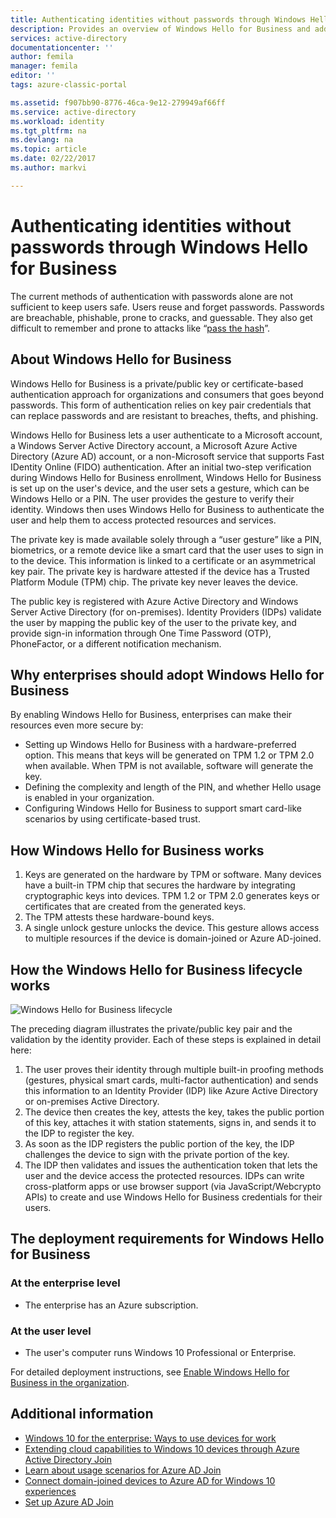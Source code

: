 ```yaml
---
title: Authenticating identities without passwords through Windows Hello for Business | Microsoft Docs
description: Provides an overview of Windows Hello for Business and additional information on deploying Windows Hello for Business.
services: active-directory
documentationcenter: ''
author: femila
manager: femila
editor: ''
tags: azure-classic-portal

ms.assetid: f907bb90-8776-46ca-9e12-279949af66ff
ms.service: active-directory
ms.workload: identity
ms.tgt_pltfrm: na
ms.devlang: na
ms.topic: article
ms.date: 02/22/2017
ms.author: markvi

---
```

# Authenticating identities without passwords through Windows Hello for Business
The current methods of authentication with passwords alone are not sufficient to keep users safe. Users reuse and forget passwords. Passwords are breachable, phishable, prone to cracks, and guessable. They also get difficult to remember and prone to attacks like “[pass the hash](https://technet.microsoft.com/dn785092.aspx)”.

## About Windows Hello for Business
Windows Hello for Business is a private/public key or certificate-based authentication approach for organizations and consumers that goes beyond passwords. This form of authentication relies on  key pair credentials that can replace passwords and are resistant to breaches, thefts, and phishing.

 Windows Hello for Business lets a user authenticate to a Microsoft account, a Windows Server Active Directory account, a Microsoft Azure Active Directory (Azure AD) account, or a non-Microsoft service that supports Fast IDentity Online (FIDO) authentication. After an initial two-step verification during Windows Hello for Business enrollment, Windows Hello for Business is set up on the user's device, and the user sets a gesture, which can be Windows Hello or a PIN. The user provides the gesture to verify their identity. Windows then uses Windows Hello for Business to authenticate the user and help them to access protected resources and services.

The private key is made available solely through a “user gesture” like a PIN, biometrics, or a remote device like a smart card that the user uses to sign in to the device. This information is linked to a certificate or an asymmetrical key pair. The private key is hardware attested if the device has a Trusted Platform Module (TPM) chip. The private key never leaves the device.

The public key is registered with Azure Active Directory and Windows Server Active Directory (for on-premises). Identity Providers (IDPs) validate the user by mapping the public key of the user to the private key, and provide sign-in information through One Time Password (OTP), PhoneFactor, or a different notification mechanism.

## Why enterprises should adopt Windows Hello for Business
By enabling Windows Hello for Business, enterprises can make their resources even more secure by:

* Setting up Windows Hello for Business with a hardware-preferred option. This means that keys will be generated on TPM 1.2 or TPM 2.0 when available. When TPM is not available, software will generate the key.
* Defining the complexity and length of the PIN, and whether Hello usage is enabled in your organization.
* Configuring Windows Hello for Business to support smart card-like scenarios by using certificate-based trust.

## How Windows Hello for Business works
1. Keys are generated on the hardware by TPM or software. Many devices have a built-in TPM chip that secures the hardware by integrating cryptographic keys into devices. TPM 1.2 or TPM 2.0 generates keys or certificates that are created from the generated keys.
2. The TPM attests these hardware-bound keys.
3. A single unlock gesture unlocks the device. This gesture allows access to multiple resources if the device is domain-joined or Azure AD-joined.

## How the Windows Hello for Business lifecycle works
![Windows Hello for Business lifecycle](./media/active-directory-azureadjoin/active-directory-azureadjoin-microsoft-passport.png)

The preceding diagram illustrates the private/public key pair and the validation by the identity provider. Each of these steps is explained in detail here:

1. The user proves their identity through multiple built-in proofing methods (gestures, physical smart cards, multi-factor authentication) and sends this information to an Identity Provider (IDP) like Azure Active Directory or on-premises Active Directory.
2. The device then creates the key, attests the key, takes the public portion of this key, attaches it with station statements, signs in, and sends it to the IDP to register the key.
3. As soon as the IDP registers the public portion of the key, the IDP challenges the device to sign with the private portion of the key.
4. The IDP then validates and issues the authentication token that lets the user and the device access the protected resources. IDPs can write cross-platform apps or use browser support (via JavaScript/Webcrypto APIs) to create and use Windows Hello for Business credentials for their users.

## The deployment requirements for Windows Hello for Business
### At the enterprise level
* The enterprise has an Azure subscription.

### At the user level
* The user's computer runs Windows 10 Professional or Enterprise.

For detailed deployment instructions, see [Enable Windows Hello for Business in the organization](active-directory-azureadjoin-passport-deployment.md).

## Additional information
* [Windows 10 for the enterprise: Ways to use devices for work](active-directory-azureadjoin-windows10-devices-overview.md)
* [Extending cloud capabilities to Windows 10 devices through Azure Active Directory Join](active-directory-azureadjoin-user-upgrade.md)
* [Learn about usage scenarios for Azure AD Join](active-directory-azureadjoin-deployment-aadjoindirect.md)
* [Connect domain-joined devices to Azure AD for Windows 10 experiences](active-directory-azureadjoin-devices-group-policy.md)
* [Set up Azure AD Join](active-directory-azureadjoin-setup.md)

